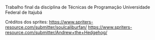 Trabalho final da disciplina de Técnicas de Programação
Universidade Federal de Itajubá


Créditos dos sprites:
https://www.spriters-resource.com/submitter/soulcaliburfan/
https://www.spriters-resource.com/submitter/Andrew+the+Hedgehog/
